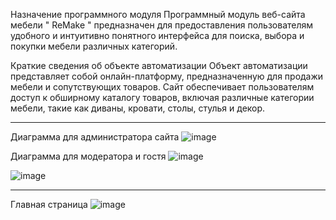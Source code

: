 Назначение программного модуля
Программный модуль веб-сайта мебели " ReMake " предназначен для предоставления пользователям удобного и интуитивно понятного интерфейса для поиска, выбора и покупки мебели различных категорий. 

Краткие сведения об объекте автоматизации
Объект автоматизации представляет собой онлайн-платформу, предназначенную для продажи мебели и сопутствующих товаров. Сайт обеспечивает пользователям доступ к обширному каталогу товаров, включая различные категории мебели, такие как диваны, кровати, столы, стулья и декор.

---

Диаграмма для администратора сайта
![image](https://github.com/user-attachments/assets/10c38683-4aec-4cdc-975a-c9a704d12e59)


Диаграмма для модератора и гостя
![image](https://github.com/user-attachments/assets/2bfc3855-ca83-4a8f-82ff-65665d8645ab)



![image](https://github.com/user-attachments/assets/9738c0c2-a848-45ad-aabd-667ef12d158f)

---

Главная страница 
![image](https://github.com/user-attachments/assets/938f9e90-2136-4ad1-8f66-0e895709bc68) 




